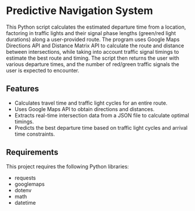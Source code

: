 # Predictive Navigation System 
This Python script calculates the estimated departure time from a location, factoring in traffic lights and their signal phase lengths (green/red light durations) along a user-provided route. The program uses Google Maps Directions API and Distance Matrix API to calculate the route and distance between intersections, while taking into account traffic signal timings to estimate the best route and timing. The script then returns the user with various departure times, and the number of red/green traffic signals the user is expected to encounter.

## Features
- Calculates travel time and traffic light cycles for an entire route.
- Uses Google Maps API to obtain directions and distances.
- Extracts real-time intersection data from a JSON file to calculate optimal timings.
- Predicts the best departure time based on traffic light cycles and arrival time constraints.

## Requirements 
This project requires the following Python libraries:
- requests
- googlemaps
- dotenv
- math
- datetime
